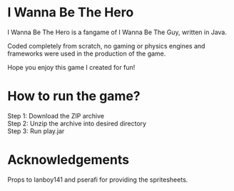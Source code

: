# I Wanna Be The Hero
I Wanna Be The Hero is a fangame of I Wanna Be The Guy, written in Java.

Coded completely from scratch, no gaming or physics engines and frameworks were used in the production of the game.

Hope you enjoy this game I created for fun!

# How to run the game?
Step 1: Download the ZIP archive <br/>
Step 2: Unzip the archive into desired directory <br/>
Step 3: Run play.jar <br/>

# Acknowledgements
Props to Ianboy141 and pserafi for providing the spritesheets.
